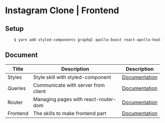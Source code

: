 # Instagram Clone | Frontend

## Setup

```bash
    $ yarn add styled-components graphql apollo-boost react-apollo-hooks react-router-dom react-helmet styled-reset react-toastify react-autosize-textarea
```

## Document

| Title    | Description                          | Description                              |
| -------- | ------------------------------------ | ---------------------------------------- |
| Styles   | Style skill with styled-component    | [Documentation](./Documents/Styles.md)   |
| Queries  | Communicate with server from client  | [Documentation](./Documents/Queries.md)  |
| Router   | Managing pages with react-router-dom | [Documentation](./Documents/Router.md)   |
| Frontend | The skills to make frontend part     | [Documentation](./Documents/Frontend.md) |
